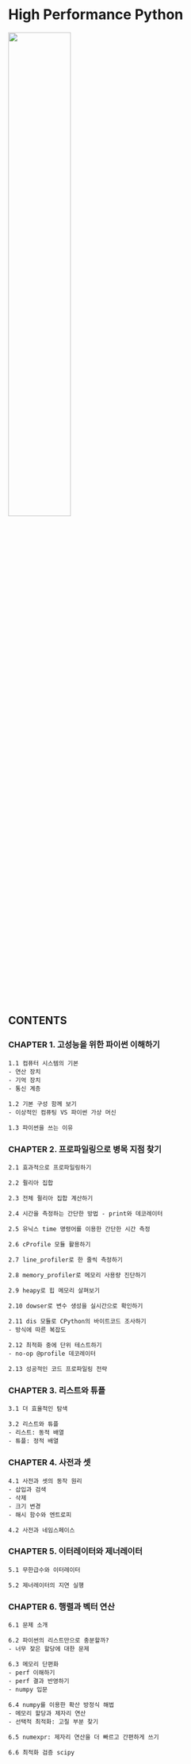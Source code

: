 # High Performance Python

<img src="https://tensorflowkorea.files.wordpress.com/2016/05/high_performance_python.png?w=700&h=" width="50%" height="50%">

## CONTENTS

### CHAPTER 1. 고성능을 위한 파이썬 이해하기
```
1.1 컴퓨터 시스템의 기본
- 연산 장치
- 기억 장치
- 통신 계층

1.2 기본 구성 함께 보기
- 이상적인 컴퓨팅 VS 파이썬 가상 머신

1.3 파이썬을 쓰는 이유
```

### CHAPTER 2. 프로파일링으로 병목 지점 찾기
```
2.1 효과적으로 프로파일링하기

2.2 쥘리아 집합

2.3 전체 쥘리아 집합 계산하기

2.4 시간을 측정하는 간단한 방법 - print와 데코레이터

2.5 유닉스 time 명령어를 이용한 간단한 시간 측정

2.6 cProfile 모듈 활용하기

2.7 line_profiler로 한 줄씩 측정하기

2.8 memory_profiler로 메모리 사용량 진단하기

2.9 heapy로 힙 메모리 살펴보기

2.10 dowser로 변수 생성을 실시간으로 확인하기

2.11 dis 모듈로 CPython의 바이트코드 조사하기 
- 방식에 따른 복잡도

2.12 최적화 중에 단위 테스트하기
- no-op @profile 데코레이터

2.13 성공적인 코드 프로파일링 전략
```

### CHAPTER 3. 리스트와 튜플
```
3.1 더 효율적인 탐색

3.2 리스트와 튜플
- 리스트: 동적 배열
- 튜플: 정적 배열
```

### CHAPTER 4. 사전과 셋
```
4.1 사전과 셋의 동작 원리
- 삽입과 검색
- 삭제
- 크기 변경
- 해시 함수와 엔트로피

4.2 사전과 네임스페이스
```

### CHAPTER 5. 이터레이터와 제너레이터
```
5.1 무한급수와 이터레이터

5.2 제너레이터의 지연 실행
```

### CHAPTER 6. 행렬과 벡터 연산
```
6.1 문제 소개

6.2 파이썬의 리스트만으로 충분할까?
- 너무 잦은 할당에 대한 문제

6.3 메모리 단편화
- perf 이해하기
- perf 결과 반영하기
- numpy 입문

6.4 numpy를 이용한 확산 방정식 해법
- 메모리 할당과 제자리 연산
- 선택적 최적화: 고칠 부분 찾기

6.5 numexpr: 제자리 연산을 더 빠르고 간편하게 쓰기

6.6 최적화 검증 scipy
```
